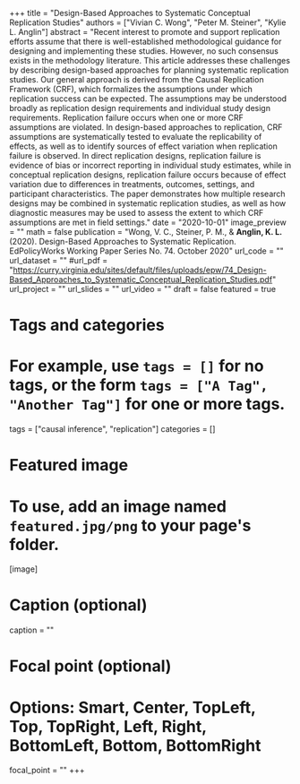 +++
title = "Design-Based Approaches to Systematic Conceptual Replication Studies"
authors = ["Vivian C. Wong", "Peter M. Steiner", "Kylie L. Anglin"]
abstract = "Recent interest to promote and support replication efforts assume that there is well-established methodological guidance for designing and implementing these studies. However, no such consensus exists in the methodology literature. This article addresses these challenges by describing design-based approaches for planning systematic replication studies. Our general approach is derived from the Causal Replication Framework (CRF), which formalizes the assumptions under which replication success can be expected. The assumptions may be understood broadly as replication design requirements and individual study design requirements. Replication failure occurs when one or more CRF assumptions are violated. In design-based approaches to replication, CRF assumptions are systematically tested to evaluate the replicability of effects, as well as to identify sources of effect variation when replication failure is observed. In direct replication designs, replication failure is evidence of bias or incorrect reporting in individual study estimates, while in conceptual replication designs, replication failure occurs because of effect variation due to differences in treatments, outcomes, settings, and participant characteristics. The paper demonstrates how multiple research designs may be combined in systematic replication studies, as well as how diagnostic measures may be used to assess the extent to which CRF assumptions are met in field settings."
date = "2020-10-01"
image_preview = ""
math = false
publication = "Wong, V. C., Steiner, P. M., & **Anglin, K. L.** (2020). Design-Based Approaches to Systematic Replication. EdPolicyWorks Working Paper Series No. 74. October 2020"
url_code = ""
url_dataset = ""
#url_pdf = "https://curry.virginia.edu/sites/default/files/uploads/epw/74_Design-Based_Approaches_to_Systematic_Conceptual_Replication_Studies.pdf"
url_project = ""
url_slides = ""
url_video = ""
draft = false
featured = true



# Tags and categories
# For example, use `tags = []` for no tags, or the form `tags = ["A Tag", "Another Tag"]` for one or more tags.
tags = ["causal inference", "replication"]
categories = []

# Featured image
# To use, add an image named `featured.jpg/png` to your page's folder.
[image]
  # Caption (optional)
  caption = ""

  # Focal point (optional)
  # Options: Smart, Center, TopLeft, Top, TopRight, Left, Right, BottomLeft, Bottom, BottomRight
  focal_point = ""
+++


